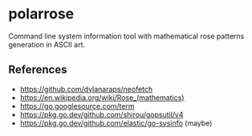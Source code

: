 # polarrose

Command line system information tool with mathematical rose patterns generation in ASCII art.

## References

- https://github.com/dylanaraps/neofetch
- https://en.wikipedia.org/wiki/Rose_(mathematics)
- https://go.googlesource.com/term
- https://pkg.go.dev/github.com/shirou/gopsutil/v4
- https://pkg.go.dev/github.com/elastic/go-sysinfo (maybe)